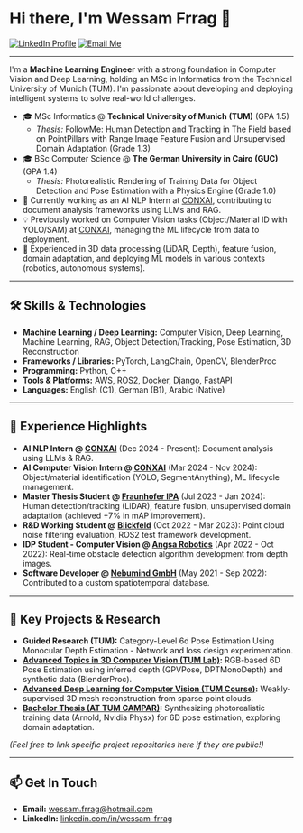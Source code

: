 # Hi there, I'm Wessam Frrag 👋

<a href="https://www.linkedin.com/in/wessam-frrag"><img src="https://img.shields.io/badge/LinkedIn-wessam--frrag-blue?style=flat&logo=linkedin" alt="LinkedIn Profile"/></a>
<a href="mailto:wessam.frrag@hotmail.com"><img src="https://img.shields.io/badge/Email-wessam.frrag@hotmail.com-red?style=flat&logo=microsoftoutlook" alt="Email Me"/></a>

---

I'm a **Machine Learning Engineer** with a strong foundation in Computer Vision and Deep Learning, holding an MSc in Informatics from the Technical University of Munich (TUM). I'm passionate about developing and deploying intelligent systems to solve real-world challenges.

*   🎓 MSc Informatics @ **Technical University of Munich (TUM)** (GPA 1.5)
    *   *Thesis:* FollowMe: Human Detection and Tracking in The Field based on PointPillars with Range Image Feature Fusion and Unsupervised Domain Adaptation (Grade 1.3)
*   🎓 BSc Computer Science @ **The German University in Cairo (GUC)** (GPA 1.4)
    *   *Thesis:* Photorealistic Rendering of Training Data for Object Detection and Pose Estimation with a Physics Engine (Grade 1.0)
*   🌱 Currently working as an AI NLP Intern at [CONXAI](https://www.conxai.com/), contributing to document analysis frameworks using LLMs and RAG.
*   💡 Previously worked on Computer Vision tasks (Object/Material ID with YOLO/SAM) at [CONXAI](https://www.conxai.com/), managing the ML lifecycle from data to deployment.
*   🚀 Experienced in 3D data processing (LiDAR, Depth), feature fusion, domain adaptation, and deploying ML models in various contexts (robotics, autonomous systems).

---

## 🛠️ Skills & Technologies

*   **Machine Learning / Deep Learning:** Computer Vision, Deep Learning, Machine Learning, RAG, Object Detection/Tracking, Pose Estimation, 3D Reconstruction
*   **Frameworks / Libraries:** PyTorch, LangChain, OpenCV, BlenderProc
*   **Programming:** Python, C++
*   **Tools & Platforms:** AWS, ROS2, Docker, Django, FastAPI
*   **Languages:** English (C1), German (B1), Arabic (Native)

---

## 💼 Experience Highlights

*   **AI NLP Intern @ [CONXAI](https://www.conxai.com/)** (Dec 2024 - Present): Document analysis using LLMs & RAG.
*   **AI Computer Vision Intern @ [CONXAI](https://www.conxai.com/)** (Mar 2024 - Nov 2024): Object/material identification (YOLO, SegmentAnything), ML lifecycle management.
*   **Master Thesis Student @ [Fraunhofer IPA](https://www.ipa.fraunhofer.de/)** (Jul 2023 - Jan 2024): Human detection/tracking (LiDAR), feature fusion, unsupervised domain adaptation (achieved +7% in mAP improvement).
*   **R&D Working Student @ [Blickfeld](https://www.blickfeld.com/de/)** (Oct 2022 - Mar 2023): Point cloud noise filtering evaluation, ROS2 test framework development.
*   **IDP Student - Computer Vision @ [Angsa Robotics](https://angsa-robotics.com/en-de/)** (Apr 2022 - Oct 2022): Real-time obstacle detection algorithm development from depth images.
*   **Software Developer @ [Nebumind GmbH](https://www.nebumind.com/?lang=en)** (May 2021 - Sep 2022): Contributed to a custom spatiotemporal database.

---

## 🔬 Key Projects & Research

*   **Guided Research (TUM):** Category-Level 6d Pose Estimation Using Monocular Depth Estimation - Network and loss design experimentation.
*   **[Advanced Topics in 3D Computer Vision (TUM Lab)](https://www.cs.cit.tum.de/camp/teaching/previous-courses/advanced-topics-in-3d-computer-vision-ss-2024/):** RGB-based 6D Pose Estimation using inferred depth (GPVPose, DPTMonoDepth) and synthetic data (BlenderProc).
*   **[Advanced Deep Learning for Computer Vision (TUM Course)](https://niessner.github.io/ADL4CV/):** Weakly-supervised 3D mesh reconstruction from sparse point clouds.
*   **[Bachelor Thesis (AT TUM CAMPAR)](https://campar.in.tum.de/Students/MaPhotorealisticData.html):** Synthesizing photorealistic training data (Arnold, Nvidia Physx) for 6D pose estimation, exploring domain adaptation.

*(Feel free to link specific project repositories here if they are public!)*

---

## 📫 Get In Touch

*   **Email:** [wessam.frrag@hotmail.com](mailto:wessam.frrag@hotmail.com)
*   **LinkedIn:** [linkedin.com/in/wessam-frrag](https://www.linkedin.com/in/wessam-frrag)

<!-- Optional: Add GitHub Stats (uncomment and replace 'YourUsername') -->
<!--
[![Wessam's GitHub stats](https://github-readme-stats.vercel.app/api?username=YourUsername&show_icons=true&theme=radical)](https://github.com/anuraghazra/github-readme-stats)
[![Top Langs](https://github-readme-stats.vercel.app/api/top-langs/?username=YourUsername&layout=compact&theme=radical)](https://github.com/anuraghazra/github-readme-stats)
-->
